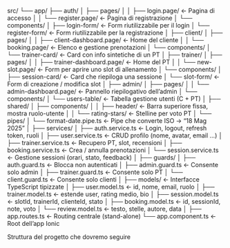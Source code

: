 src/
└── app/
    ├── auth/
    │   ├── pages/
    │   │   ├── login.page/          ← Pagina di accesso
    │   │   └── register.page/       ← Pagina di registrazione
    │   └── components/
    │       ├── login-form/          ← Form riutilizzabile per il login
    │       └── register-form/       ← Form riutilizzabile per la registrazione
    │
    ├── client/
    │   ├── pages/
    │   │   ├── client-dashboard.page/  ← Home del cliente
    │   │   └── booking.page/           ← Elenco e gestione prenotazioni
    │   └── components/
    │       └── trainer-card/           ← Card con info sintetiche di un PT
    │
    ├── trainer/
    │   ├── pages/
    │   │   ├── trainer-dashboard.page/ ← Home del PT
    │   │   └── new-slot.page/          ← Form per aprire uno slot di allenamento
    │   └── components/
    │       ├── session-card/           ← Card che riepiloga una sessione
    │       └── slot-form/              ← Form di creazione / modifica slot
    │
    ├── admin/
    │   ├── pages/
    │   │   └── admin-dashboard.page/   ← Pannello riepilogativo dell’admin
    │   └── components/
    │       └── users-table/            ← Tabella gestione utenti (C + PT)
    │
    ├── shared/
    │   ├── components/
    │   │   ├── header/                 ← Barra superiore fissa, mostra ruolo-utente
    │   │   └── rating-stars/           ← Stelline per voto PT
    │   └── pipes/
    │       └── format-date.pipe.ts     ← Pipe che converte ISO → “18 Mag 2025”
    │
    ├── services/
    │   ├── auth.service.ts             ← Login, logout, refresh token, ruoli
    │   ├── user.service.ts             ← CRUD profilo (nome, avatar, email …)
    │   ├── trainer.service.ts          ← Recupero PT, slot, recensioni
    │   ├── booking.service.ts          ← Crea / annulla prenotazioni
    │   └── session.service.ts          ← Gestione sessioni (orari, stato, feedback)
    │
    ├── guards/
    │   ├── auth.guard.ts               ← Blocca non autenticati
    │   ├── admin.guard.ts              ← Consente solo admin
    │   ├── trainer.guard.ts            ← Consente solo PT
    │   └── client.guard.ts             ← Consente solo clienti
    │
    ├── models/                         ← Interfacce TypeScript tipizzate
    │   ├── user.model.ts               ← id, nome, email, ruolo
    │   ├── trainer.model.ts            ← estende user, rating medio, bio
    │   ├── session.model.ts            ← slotId, trainerId, clienteId, stato
    │   ├── booking.model.ts            ← id, sessionId, note, voto
    │   └── review.model.ts             ← testo, stelle, autore, data
    │
    ├── app.routes.ts                   ← Routing centrale (stand-alone)
    └── app.component.ts                ← Root dell’app Ionic



Struttura del progetto che dovremo seguire 

